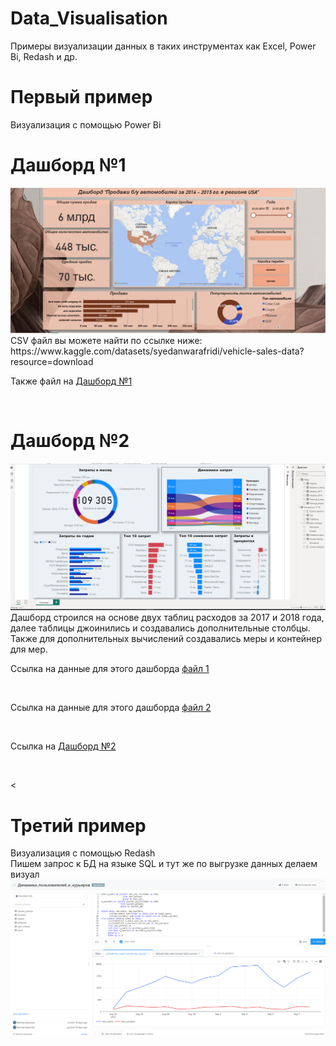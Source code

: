 # Data_Visualisation
Примеры визуализации данных в таких инструментах как Excel, Power Bi, Redash и др.

<h1>Первый пример</h1>
Визуализация с помощью Power Bi</br>
<h1>Дашборд №1</h1>
<img src=https://github.com/Vikkingsk8/Data_Visualisation/blob/main/Images/image_2024-04-30_20-36-43.png></br>
CSV файл вы можете найти по ссылке ниже:</br>
https://www.kaggle.com/datasets/syedanwarafridi/vehicle-sales-data?resource=download</br>

<p>Также файл на <a href=https://github.com/Vikkingsk8/Data_Visualisation/blob/main/Car_price_from_kaggle%20(1).pbix>Дашборд №1</a></p></br>

# Дашборд №2
<img src=https://github.com/Vikkingsk8/Data_Visualisation/blob/main/Images/image_2024-05-08_03-05-10.png></br>
Дашборд строился на основе двух таблиц расходов за 2017 и 2018 года, далее таблицы джоинились и создавались дополнительные столбцы. Также для дополнительных вычислений создавались меры и контейнер для мер.
<p>Ссылка на данные для этого дашборда <a href=https://github.com/Vikkingsk8/Data_Visualisation/blob/main/data/%D0%A2%D1%80%D0%B0%D0%BD%D0%B7%D0%B0%D0%BA%D1%86%D0%B8%D0%B8%202017.xlsx>файл 1</a></p></br>
<p>Ссылка на данные для этого дашборда <a href=https://github.com/Vikkingsk8/Data_Visualisation/blob/main/data/%D0%A2%D1%80%D0%B0%D0%BD%D0%B7%D0%B0%D0%BA%D1%86%D0%B8%D0%B8%202018.xlsx>файл 2</a></p></br>
<p>Ссылка на <a href=https://github.com/Vikkingsk8/Data_Visualisation/blob/main/%D0%B4%D0%B0%D1%88%D0%B1%D0%BE%D1%80%D0%B4%20%D1%80%D0%B0%D1%81%D1%85%D0%BE%D0%B4%D0%BE%D0%B2.pbix>Дашборд №2</a></p></br>


<

<h1>Третий пример</h1>
Визуализация с помощью Redash</br>
Пишем запрос к БД на языке SQL и тут же по выгрузке данных делаем визуал</br>
<img src=https://github.com/Vikkingsk8/Data_Visualisation/blob/main/Images/image_2024-04-30_23-22-58.png></br>




